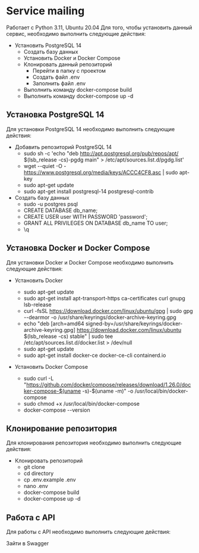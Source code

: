 # Service mailing 

Работает с Python 3.11, Ubuntu 20.04
Для того, чтобы установить данный сервис, необходимо выполнить следующие действия:
- Установить PostgreSQL 14
  - Создать базу данных
  - Установить Docker и Docker Compose
  - Клонировать данный репозиторий
    - Перейти в папку с проектом
    - Создать файл .env
    - Заполнить файл .env
  - Выполнить команду docker-compose build
  - Выполнить команду docker-compose up -d

## Установка PostgreSQL 14

Для установки PostgreSQL 14 необходимо выполнить следующие действия:

- Добавить репозиторий PostgreSQL 14
  - sudo sh -c 'echo "deb http://apt.postgresql.org/pub/repos/apt/ $(lsb_release -cs)-pgdg main" > /etc/apt/sources.list.d/pgdg.list'
  - wget --quiet -O - https://www.postgresql.org/media/keys/ACCC4CF8.asc | sudo apt-key
  - sudo apt-get update
  - sudo apt-get install postgresql-14 postgresql-contrib
- Создать базу данных
  - sudo -u postgres psql
  - CREATE DATABASE db_name;
  - CREATE USER user WITH PASSWORD 'password';
  - GRANT ALL PRIVILEGES ON DATABASE db_name TO user;
  - \q

## Установка Docker и Docker Compose

Для установки Docker и Docker Compose необходимо выполнить следующие действия:

- Установить Docker
  - sudo apt-get update
  - sudo apt-get install apt-transport-https ca-certificates curl gnupg lsb-release
  - curl -fsSL https://download.docker.com/linux/ubuntu/gpg | sudo gpg --dearmor -o /usr/share/keyrings/docker-archive-keyring.gpg
  - echo "deb [arch=amd64 signed-by=/usr/share/keyrings/docker-archive-keyring.gpg] https://download.docker.com/linux/ubuntu $(lsb_release -cs) stable" | sudo tee /etc/apt/sources.list.d/docker.list > /dev/null
  - sudo apt-get update
  - sudo apt-get install docker-ce docker-ce-cli containerd.io

- Установить Docker Compose
  - sudo curl -L "https://github.com/docker/compose/releases/download/1.26.0/docker-compose-$(uname -s)-$(uname -m)" -o /usr/local/bin/docker-compose
  - sudo chmod +x /usr/local/bin/docker-compose
  - docker-compose --version

## Клонирование репозитория

Для клонирования репозитория необходимо выполнить следующие действия:

- Клонировать репозиторий
  - git clone
  - cd directory
  - cp .env.example .env
  - nano .env
  - docker-compose build
  - docker-compose up -d


## Работа с API

Для работы с API необходимо выполнить следующие действия:

Зайти в Swagger